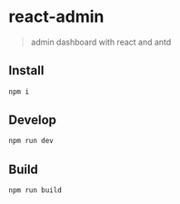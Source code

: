 # react-admin

> admin dashboard with react and antd

## Install

```bash
npm i
```

## Develop

```bash
npm run dev
```

## Build

```bash
npm run build
```
